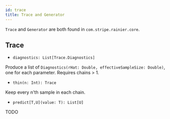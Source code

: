 ```yaml
---
id: trace
title: Trace and Generator
---
```


`Trace` and `Generator` are both found in `com.stripe.rainier.core`.

## Trace

* `diagnostics: List[Trace.Diagnostics]`

Produce a list of `Diagnostics(rHat: Double, effectiveSampleSize: Double)`, one for each parameter. Requires chains > 1.

* `thin(n: Int): Trace`

Keep every n'th sample in each chain.

* `predict[T,U](value: T): List[U]`

TODO